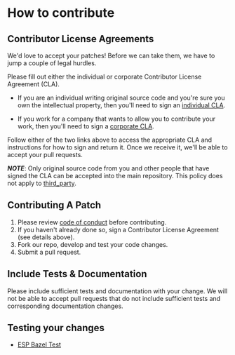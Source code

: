 # How to contribute

## Contributor License Agreements

We'd love to accept your patches! Before we can take them, we have to jump a
couple of legal hurdles.

Please fill out either the individual or corporate Contributor License Agreement
(CLA).

* If you are an individual writing original source code and you're sure you
  own the intellectual property, then you'll need to sign an
  [individual CLA](http://code.google.com/legal/individual-cla-v1.0.html).

* If you work for a company that wants to allow you to contribute your work,
  then you'll need to sign a
  [corporate CLA](http://code.google.com/legal/corporate-cla-v1.0.html).

Follow either of the two links above to access the appropriate CLA and
instructions for how to sign and return it. Once we receive it, we'll be able
to accept your pull requests.

***NOTE***: Only original source code from you and other people that have signed
the CLA can be accepted into the main repository. This policy does not apply to
[third_party](third_party/).

## Contributing A Patch

1. Please review [code of conduct](/CODE_OF_CONDUCT.md) before contributing.
2. If you haven't already done so, sign a Contributor License Agreement
   (see details above).
3. Fork our repo, develop and test your code changes.
4. Submit a pull request.

## Include Tests & Documentation

Please include sufficient tests and documentation with your change. We will not
be able to accept pull requests that do not include sufficient tests and
corresponding documentation changes.

## Testing your changes

* [ESP Bazel Test](/doc/bazel.md)
